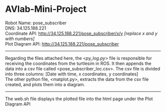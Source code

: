 # AVlab-Mini-Project

Robot Name: pose_subscriber<br>
DNS: 34.125.188.221<br>
Coordinate API: http://34.125.188.221/pose_subscriber/x/y <i>[replace x and y with numbers]</i><br>
Plot Diagram API: http://34.125.188.221/pose_subscriber<br><hr>
Regarding the files attached here, the <<i>py_log.py</i>> file is responsible for receiving the coordinates from the turtlesim in ROS. It then appends the data into a csv file called <pose_subscriber_loc.csv>. The csv file is divided into three columns: [Date with time, x coordinates, y coordinates]<br>
The other python file, <matplot.py>, extracts the data from the csv file created, and plots them into a diagram.<hr>

The web.sh file displays the plotted file into the html page under the Plot Diagram API 

